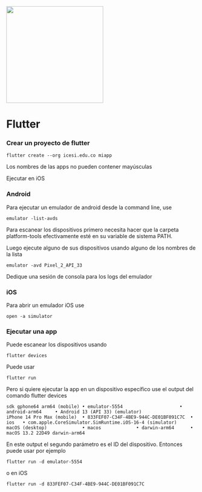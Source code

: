 <img width="256" src="https://www.icesi.edu.co/launiversidad/images/La_universidad/logo_icesi.png">

# Flutter

### Crear un proyecto de flutter
```
flutter create --org icesi.edu.co miapp
```

Los nombres de las apps no pueden contener mayúsculas

Ejecutar en iOS



### Android
Para ejecutar un emulador de android desde la command line, use
```
emulator -list-avds
```
Para escanear los dispositivos primero necesita hacer que la carpeta platform-tools efectivamente esté en su variable de sistema PATH.

Luego ejecute alguno de sus dispositivos usando alguno de los nombres de la lista
```
emulator -avd Pixel_2_API_33
```
Dedique una sesión de consola para los logs del emulador

### iOS
Para abrir un emulador iOS use
```
open -a simulator
```

### Ejecutar una app

Puede escanear los dispositivos usando
```
flutter devices 
```

Puede usar 
```
flutter run
```

Pero si quiere ejecutar la app en un dispositivo específico use el output del comando flutter devices
```
sdk gphone64 arm64 (mobile) • emulator-5554                     • android-arm64     • Android 13 (API 33) (emulator)
iPhone 14 Pro Max (mobile)  • 833FEF07-C34F-4BE9-944C-DE01BF091C7C  • ios   • com.apple.CoreSimulator.SimRuntime.iOS-16-4 (simulator)
macOS (desktop)             • macos             • darwin-arm64      • macOS 13.2 22D49 darwin-arm64
```
En este output el segundo parámetro es el ID del dispositivo. Entonces puede usar por ejemplo
```
flutter run -d emulator-5554
```
o en iOS
```
flutter run -d 833FEF07-C34F-4BE9-944C-DE01BF091C7C
```
